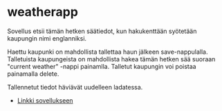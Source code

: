 # weatherapp

Sovellus etsii tämän hetken säätiedot, kun hakukenttään syötetään kaupungin nimi englanniksi. 

Haettu kaupunki on mahdollista tallettaa haun jälkeen save-nappulalla. Talletuista kaupungeista on mahdollista hakea tämän hetken sää suoraan "current weather" -nappi painamlla. Talletut kaupungin voi poistaa painamalla delete.

Tallennetut tiedot häviävät uudelleen ladatessa. 

* [Linkki sovellukseen](https://weatheralma.herokuapp.com/)